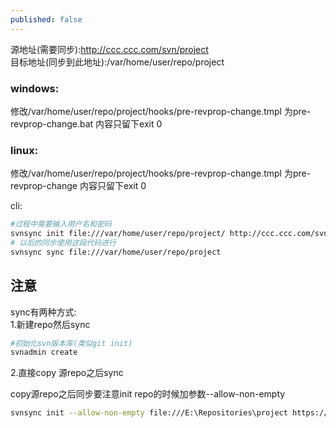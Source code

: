 ```yaml
---
published: false
---
```

源地址(需要同步):http://ccc.ccc.com/svn/project  
目标地址(同步到此地址):/var/home/user/repo/project

### windows:  
修改/var/home/user/repo/project/hooks/pre-revprop-change.tmpl 为pre-revprop-change.bat 内容只留下exit 0

### linux:
修改/var/home/user/repo/project/hooks/pre-revprop-change.tmpl 为pre-revprop-change 内容只留下exit 0

cli: 

```sh
#过程中需要输入用户名和密码
svnsync init file:///var/home/user/repo/project/ http://ccc.ccc.com/svn/project
# 以后的同步使用这段代码进行
svnsync sync file:///var/home/user/repo/project
```

## 注意  
sync有两种方式:  
1.新建repo然后sync  

```sh
#初始化svn版本库(类似git init)
svnadmin create
```
2.直接copy 源repo之后sync

copy源repo之后同步要注意init repo的时候加参数--allow-non-empty

```sh
svnsync init --allow-non-empty file:///E:\Repositories\project https://ccc.ccc.com/svn/project/
```